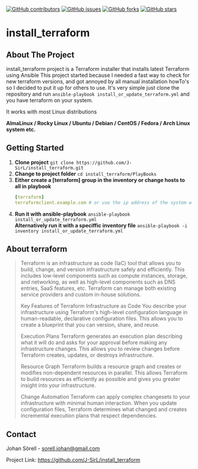 <!--
repo name: install_terraform
description: install_terraform project is a Terraform installer that installs latest Terraform using Ansible
This project started because I needed a fast way to check for new terraform versions, and got annoyed by all manual installation howTo's
so I decided to put it up for others to use.
It's very simple just clone the repo and run ansible-playbook install_or_update_terraform.yml and you have terraform on your system. 
github name:  install_terraform
link: https://github.com/J-SirL/install_terraform
email: sorell.johan@gmail.com
-->
<!-- PROJECT SHIELDS -->
[![GitHub contributors](https://img.shields.io/github/contributors/J-SirL/install_terraform?logo=contributors&style=for-the-badge)](https://github.com/J-SirL/install_terraform/graphs/contributors)
[![GitHub issues](https://img.shields.io/github/issues/J-SirL/install_terraform?logo=issues&style=for-the-badge)](https://github.com/J-SirL/install_terraform/issues)
[![GitHub forks](https://img.shields.io/github/forks/J-SirL/install_terraform?logo=forks&style=for-the-badge)](https://github.com/J-SirL/install_terraform/network)
[![GitHub stars](https://img.shields.io/github/stars/J-SirL/install_terraform?logo=stars&style=for-the-badge)](https://github.com/J-SirL/install_terraform/stargazers)
# install\_terraform

<!-- ABOUT THE PROJECT -->
## About The Project
install_terraform project is a Terraform installer that installs latest Terraform using Ansible
This project started because I needed a fast way to check for new terraform versions, and got annoyed by all manual installation howTo's
so I decided to put it up for others to use.
It's very simple just clone the repository and run ```ansible-playbook install_or_update_terraform.yml``` and you have terraform on your system. 

It works with most Linux distributions

**AlmaLinux / Rocky Linux / Ubuntu / Debian / CentOS / Fedora / Arch Linux system etc.**

<!-- GETTING STARTED -->
## Getting Started

1. **Clone project**
    ```git clone https://github.com/J-SirL/install_terraform.git```
2. **Change to project folder**
    ```cd install_terraform/PlayBooks```
4. **Either create a [terraform] group in the inventory or change hosts to all in playbook**
    ```yaml
   [terraform]
   terraformclient.example.com # or use the ip address of the system where you want to install terraform
   ```
4. **Run it with ansible-playbook**
 ```ansible-playbook install_or_update_terraform.yml```
 <br>**Alternatively run it with a speciffic inventory file**
    ```ansible-playbook -i inventory install_or_update_terraform.yml```

## About terraform
> Terraform is an infrastructure as code (IaC) tool that allows you to build, change, and version infrastructure safely and efficiently. This includes low-level components such as compute instances, storage, and networking, as well as high-level components such as DNS entries, SaaS features, etc. Terraform can manage both existing service providers and custom in-house solutions.
> 
> Key Features of Terraform
> Infrastructure as Code
> You describe your infrastructure using Terraform's high-level configuration language in human-readable, declarative configuration files. This allows you to create a blueprint that you can version, share, and reuse.
> 
> Execution Plans
> Terraform generates an execution plan describing what it will do and asks for your approval before making any infrastructure changes. This allows you to review changes before Terraform creates, updates, or destroys infrastructure.
> 
> Resource Graph
> Terraform builds a resource graph and creates or modifies non-dependent resources in parallel. This allows Terraform to build resources as efficiently as possible and gives you greater insight into your infrastructure.
> 
> Change Automation
> Terraform can apply complex changesets to your infrastructure with minimal human interaction. When you update configuration files, Terraform determines what changed and creates incremental execution plans that respect dependencies.

<!-- CONTACT -->
## Contact

Johan Sörell  - sorell.johan@gmail.com

Project Link: https://github.com/J-SirL/install_terraform
